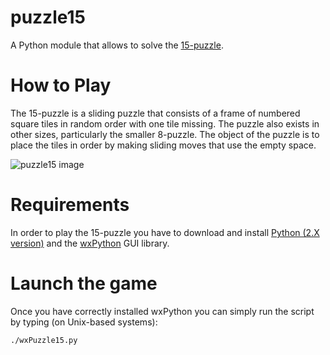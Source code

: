 puzzle15
======
A Python module that allows to solve the [15-puzzle](http://en.wikipedia.org/wiki/15_puzzle).


How to Play
======
The 15-puzzle is a sliding puzzle that consists of a frame of numbered square tiles in random order with one tile missing. The puzzle also exists in other sizes, particularly the smaller 8-puzzle.
The object of the puzzle is to place the tiles in order by making sliding moves that use the empty space.

![puzzle15 image](http://i59.tinypic.com/106zsli.jpg)


Requirements
======
In order to play the 15-puzzle you have to download and install [Python (2.X version)](https://www.python.org/downloads/) and the [wxPython](http://www.wxpython.org/download.php) GUI library.


Launch the game
======
Once you have correctly installed wxPython you can simply run the script by typing (on Unix-based systems):
```bash
./wxPuzzle15.py
```
